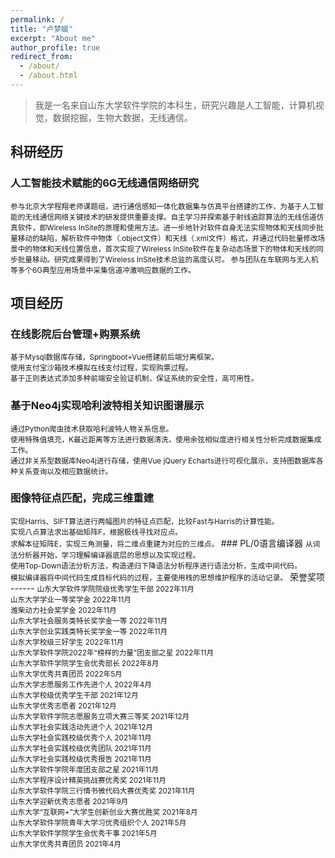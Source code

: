 ```yaml
---
permalink: /
title: "卢梦媛"
excerpt: "About me"
author_profile: true
redirect_from: 
  - /about/
  - /about.html
---
```


> 我是一名来自山东大学软件学院的本科生，研究兴趣是人工智能，计算机视觉，数据挖掘，生物大数据，无线通信。

科研经历
------
### 人工智能技术赋能的6G无线通信网络研究	                                                                                            

<small>   参与北京大学程翔老师课题组，进行通信感知一体化数据集与仿真平台搭建的工作，为基于人工智能的无线通信网络关键技术的研发提供重要支撑。自主学习并探索基于射线追踪算法的无线信道仿真软件，即Wireless InSite的原理和使用方法。进一步地针对软件自身无法实现物体和天线同步批量移动的缺陷，解析软件中物体（.object文件）和天线（.xml文件）格式，并通过代码批量修改场景中的物体和天线位置信息，首次实现了Wireless InSite软件在复杂动态场景下的物体和天线的同步批量移动。研究成果得到了Wireless InSite技术总监的高度认可。
   参与团队在车联网与无人机等多个6G典型应用场景中采集信道冲激响应数据的工作。</small>

项目经历
------
### 在线影院后台管理+购票系统
<small>基于Mysql数据库存储，Springboot+Vue搭建前后端分离框架。<br/>
使用支付宝沙箱技术模拟在线支付过程，实现购票过程。<br/>
基于正则表达式添加多种前端安全验证机制，保证系统的安全性，高可用性。<br/></small>

### 基于Neo4j实现哈利波特相关知识图谱展示
<small> 
通过Python爬虫技术获取哈利波特人物关系信息。<br/>
使用特殊值填充，K最近距离等方法进行数据清洗，使用余弦相似度进行相关性分析完成数据集成工作。<br/>
通过非关系型数据库Neo4j进行存储，使用Vue jQuery Echarts进行可视化展示，支持图数据库各种关系查询以及相应数据统计。<br/>
</small>

### 图像特征点匹配，完成三维重建
<small> 
 实现Harris、SIFT算法进行两幅图片的特征点匹配，比较Fast与Harris的计算性能。<br/>
实现八点算法求出基础矩阵F，根据极线寻找对应点。<br/>
求解本征矩阵E，实现三角测量，将二维点重建为对应的三维点。
</small>
### PL/0语言编译器
<small> 
从词法分析器开始，学习理解编译器底层的思想以及实现过程。<br/>
使用Top-Down语法分析方法，构造递归下降语法分析程序进行语法分析，生成中间代码。<br/>
模拟编译器将中间代码生成目标代码的过程，主要使用栈的思想维护程序的活动记录。</small>
荣誉奖项
------
<small>
山东大学软件学院院级优秀学生干部 2022年11月<br/>
山东大学学业一等奖学金 2022年11月<br/>
潍柴动力社会奖学金  2022年11月<br/>
山东大学社会服务类特长奖学金一等 2022年11月<br/>
山东大学创业实践类特长奖学金一等 2022年11月<br/>
山东大学校级三好学生 2022年11月<br/>
山东大学软件学院2022年“榜样的力量”团支部之星 2022年11月<br/>
山东大学软件学院学生会优秀部长 2022年8月<br/>
山东大学优秀共青团员 2022年5月<br/>
山东大学志愿服务工作先进个人 2022年4月<br/>
山东大学校级优秀学生干部  2021年12月<br/>
山东大学优秀志愿者  2021年12月<br/>
山东大学软件学院志愿服务立项大赛三等奖  2021年12月<br/>
山东大学社会实践活动先进个人 2021年12月<br/>
山东大学社会实践校级优秀个人  2021年11月<br/>
山东大学社会实践校级优秀团队  2021年11月<br/>
山东大学社会实践校级优秀报告  2021年11月<br/>
山东大学软件学院年度团支部之星  2021年11月<br/>
山东大学程序设计精英挑战赛优秀奖 2021年11月<br/>
山东大学软件学院三行情书微代码大赛优秀奖  2021年11月<br/>
山东大学迎新优秀志愿者 2021年9月<br/>
山东大学“互联网+”大学生创新创业大赛优胜奖 2021年8月<br/>
山东大学软件学院青年大学习优秀组织个人 2021年5月<br/>
山东大学软件学院学生会优秀干事 2021年5月<br/>
山东大学优秀共青团员  2021年4月<br/>
  </small>


